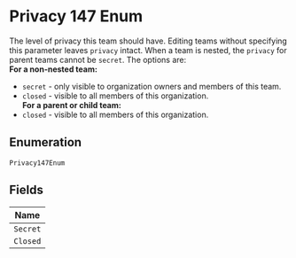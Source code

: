 
# Privacy 147 Enum

The level of privacy this team should have. Editing teams without specifying this parameter leaves `privacy` intact. When a team is nested, the `privacy` for parent teams cannot be `secret`. The options are:  
**For a non-nested team:**

* `secret` - only visible to organization owners and members of this team.
* `closed` - visible to all members of this organization.  
  **For a parent or child team:**
* `closed` - visible to all members of this organization.

## Enumeration

`Privacy147Enum`

## Fields

| Name |
|  --- |
| `Secret` |
| `Closed` |


